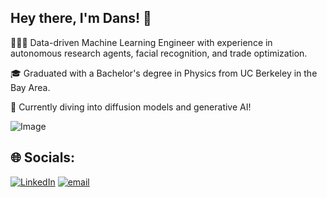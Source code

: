 ## Hey there, I'm Dans! 👋

👩🏻‍💻 Data-driven Machine Learning Engineer with experience in autonomous research agents, facial recognition, and trade optimization.

🎓 Graduated with a Bachelor's degree in Physics from UC Berkeley in the Bay Area.

💭 Currently diving into diffusion models and generative AI!

![Image](https://github.com/user-attachments/assets/bed623b0-918f-4b9c-a394-2d40636bc9f3)
## 🌐 Socials:
[![LinkedIn](https://img.shields.io/badge/LinkedIn-%230077B5.svg?logo=linkedin&logoColor=white)](https://linkedin.com/in/dansqto) [![email](https://img.shields.io/badge/Email-D14836?logo=gmail&logoColor=white)](mailto:danstoast@berkeley.edu) 


